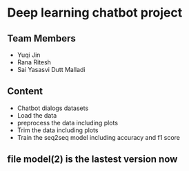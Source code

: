 # Deep learning chatbot project
## Team Members
* Yuqi Jin
* Rana Ritesh
* Sai Yasasvi Dutt Malladi
## Content
* Chatbot dialogs datasets
* Load the data
* preprocess the data including plots
* Trim the data including plots
* Train the seq2seq model including accuracy and f1 score
## file model(2) is the lastest version now
